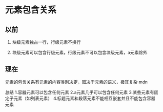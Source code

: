 # 元素包含关系

## 以前

1. 块级元素独占一行，行级元素不换行

2. 块级元素可以包含行级元素，行级元素不可以包含块级元素，a元素除外

## 现在

元素的包含关系有元素的内容类别决定，取决于元素的语义，极其复杂  mdn

总结
1.容器元素可以包含任何元素
2.a元素几乎可以包含任何元素
3.某些元素有固定子元素（如列表元素）
4.标题元素和段落元素不能相互嵌套并且不能包含容器元素
